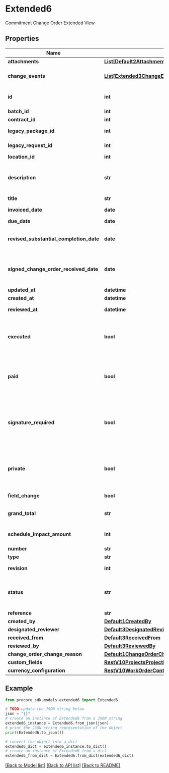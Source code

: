 # Extended6

Commitment Change Order Extended View

## Properties

Name | Type | Description | Notes
------------ | ------------- | ------------- | -------------
**attachments** | [**List[Default2AttachmentsInner]**](Default2AttachmentsInner.md) | Attachments | [optional] 
**change_events** | [**List[Extended3ChangeEventsInner]**](Extended3ChangeEventsInner.md) | Change Events linked | [optional] 
**id** | **int** | Commitment Change Order ID | [optional] 
**batch_id** | **int** | Batch ID | [optional] 
**contract_id** | **int** | Contract ID | [optional] 
**legacy_package_id** | **int** | Legacy Package ID | [optional] 
**legacy_request_id** | **int** | Legacy Request ID | [optional] 
**location_id** | **int** | Location ID | [optional] 
**description** | **str** | Description of the Commitment Change Order | [optional] 
**title** | **str** | Title | [optional] 
**invoiced_date** | **date** | Invoiced date | [optional] 
**due_date** | **date** | Due date | [optional] 
**revised_substantial_completion_date** | **date** | Revised substantial completion date | [optional] 
**signed_change_order_received_date** | **date** | Signed change order received date | [optional] 
**updated_at** | **datetime** |  | [optional] 
**created_at** | **datetime** | Created at | [optional] 
**reviewed_at** | **datetime** | Approved date | [optional] 
**executed** | **bool** | Whether or not the Commitment Change Order is executed | [optional] 
**paid** | **bool** | Whether or not the Commitment Change Order is paid | [optional] 
**signature_required** | **bool** | Whether or not a signature is required on the Commitment Change Order | [optional] 
**private** | **bool** | Only show this Contract to Admins and specific Accessors | [optional] 
**field_change** | **bool** | Field change | [optional] 
**grand_total** | **str** | Total including markup | [optional] 
**schedule_impact_amount** | **int** | Schedule impact in days | [optional] 
**number** | **str** | Number | [optional] 
**type** | **str** | Type | [optional] 
**revision** | **int** | Revision number | [optional] 
**status** | **str** | The status of the Commitment Change Order | [optional] 
**reference** | **str** | Reference | [optional] 
**created_by** | [**Default1CreatedBy**](Default1CreatedBy.md) |  | [optional] 
**designated_reviewer** | [**Default3DesignatedReviewer**](Default3DesignatedReviewer.md) |  | [optional] 
**received_from** | [**Default3ReceivedFrom**](Default3ReceivedFrom.md) |  | [optional] 
**reviewed_by** | [**Default3ReviewedBy**](Default3ReviewedBy.md) |  | [optional] 
**change_order_change_reason** | [**Default1ChangeOrderChangeReason**](Default1ChangeOrderChangeReason.md) |  | [optional] 
**custom_fields** | [**RestV10ProjectsProjectIdVisitorLogsGet200ResponseInnerCustomFields**](RestV10ProjectsProjectIdVisitorLogsGet200ResponseInnerCustomFields.md) |  | [optional] 
**currency_configuration** | [**RestV10WorkOrderContractsGet200ResponseInnerCurrencyConfiguration**](RestV10WorkOrderContractsGet200ResponseInnerCurrencyConfiguration.md) |  | [optional] 

## Example

```python
from procore_sdk.models.extended6 import Extended6

# TODO update the JSON string below
json = "{}"
# create an instance of Extended6 from a JSON string
extended6_instance = Extended6.from_json(json)
# print the JSON string representation of the object
print(Extended6.to_json())

# convert the object into a dict
extended6_dict = extended6_instance.to_dict()
# create an instance of Extended6 from a dict
extended6_from_dict = Extended6.from_dict(extended6_dict)
```
[[Back to Model list]](../README.md#documentation-for-models) [[Back to API list]](../README.md#documentation-for-api-endpoints) [[Back to README]](../README.md)


